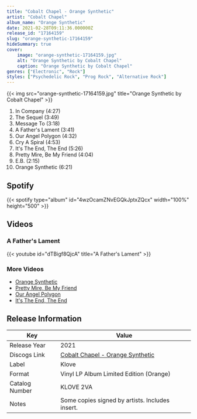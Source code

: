 ```yaml
---
title: "Cobalt Chapel - Orange Synthetic"
artist: "Cobalt Chapel"
album_name: "Orange Synthetic"
date: 2021-02-28T09:11:36.000000Z
release_id: "17164159"
slug: "orange-synthetic-17164159"
hideSummary: true
cover:
    image: "orange-synthetic-17164159.jpg"
    alt: "Orange Synthetic by Cobalt Chapel"
    caption: "Orange Synthetic by Cobalt Chapel"
genres: ["Electronic", "Rock"]
styles: ["Psychedelic Rock", "Prog Rock", "Alternative Rock"]
---
```


{{< img src="orange-synthetic-17164159.jpg" title="Orange Synthetic by Cobalt Chapel" >}}

<!-- section break -->

1. In Company (4:27)
2. The Sequel (3:49)
3. Message To (3:18)
4. A Father's Lament (3:41)
5. Our Angel Polygon (4:32)
6. Cry A Spiral (4:53)
7. It's The End, The End (5:26)
8. Pretty Mire, Be My Friend (4:04)
9. E.B. (2:15)
10. Orange Synthetic (6:21)

<!-- section break -->


## Spotify
{{< spotify type="album" id="4wzOcamZNvEGQkJptxZQcx" width="100%" height="500" >}}



## Videos
### A Father's Lament
{{< youtube id="dTBigf8QjcA" title="A Father's Lament" >}}<br>

### More Videos

- [Orange Synthetic](https://www.youtube.com/watch?v=P6-IRZINYYM)
- [Pretty Mire, Be My Friend](https://www.youtube.com/watch?v=gp2QeUOKuVY)
- [Our Angel Polygon](https://www.youtube.com/watch?v=_38R40lhH2k)
- [It's The End, The End](https://www.youtube.com/watch?v=_G1Sqy4pD_w)


## Release Information
|  Key           | Value                                                |
| ---------------| ---------------------------------------------------- |
| Release Year   | 2021                                   |
| Discogs Link   | [Cobalt Chapel - Orange Synthetic](https://www.discogs.com/release/17164159-Cobalt-Chapel-Orange-Synthetic) |
| Label          | Klove |
| Format         | Vinyl LP Album Limited Edition (Orange) |
| Catalog Number | KLOVE 2VA |
| Notes | Some copies signed by artists. Includes insert. |